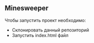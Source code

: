 ## Minesweeper
Чтобы запустить проект необходимо:
- Склонировать данный репозиторий
- Запустить index.html файл
